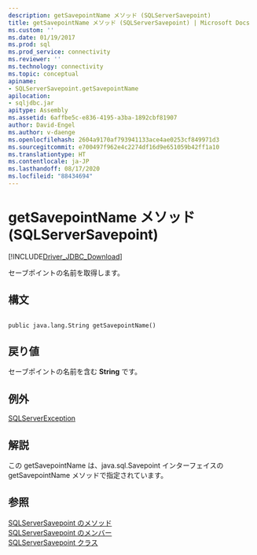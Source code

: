 ```yaml
---
description: getSavepointName メソッド (SQLServerSavepoint)
title: getSavepointName メソッド (SQLServerSavepoint) | Microsoft Docs
ms.custom: ''
ms.date: 01/19/2017
ms.prod: sql
ms.prod_service: connectivity
ms.reviewer: ''
ms.technology: connectivity
ms.topic: conceptual
apiname:
- SQLServerSavepoint.getSavepointName
apilocation:
- sqljdbc.jar
apitype: Assembly
ms.assetid: 6affbe5c-e836-4195-a3ba-1892cbf81907
author: David-Engel
ms.author: v-daenge
ms.openlocfilehash: 2604a9170af793941133ace4ae0253cf849971d3
ms.sourcegitcommit: e700497f962e4c2274df16d9e651059b42ff1a10
ms.translationtype: HT
ms.contentlocale: ja-JP
ms.lasthandoff: 08/17/2020
ms.locfileid: "88434694"
---
```

# <a name="getsavepointname-method-sqlserversavepoint"></a>getSavepointName メソッド (SQLServerSavepoint)
[!INCLUDE[Driver_JDBC_Download](../../../includes/driver_jdbc_download.md)]

  セーブポイントの名前を取得します。  
  
## <a name="syntax"></a>構文  
  
```  
  
public java.lang.String getSavepointName()  
```  
  
## <a name="return-value"></a>戻り値  
 セーブポイントの名前を含む **String** です。  
  
## <a name="exceptions"></a>例外  
 [SQLServerException](../../../connect/jdbc/reference/sqlserverexception-class.md)  
  
## <a name="remarks"></a>解説  
 この getSavepointName は、java.sql.Savepoint インターフェイスの getSavepointName メソッドで指定されています。  
  
## <a name="see-also"></a>参照  
 [SQLServerSavepoint のメソッド](../../../connect/jdbc/reference/sqlserversavepoint-methods.md)   
 [SQLServerSavepoint のメンバー](../../../connect/jdbc/reference/sqlserversavepoint-members.md)   
 [SQLServerSavepoint クラス](../../../connect/jdbc/reference/sqlserversavepoint-class.md)  
  
  
